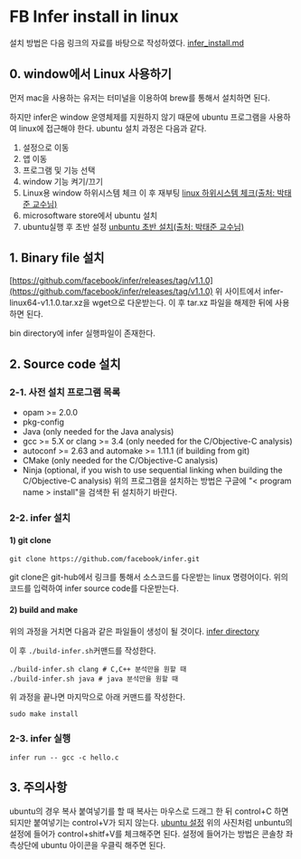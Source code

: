
# FB Infer install in linux
설치 방법은 다음 링크의 자료를 바탕으로 작성하였다.
[infer_install.md](https://github.com/facebook/infer/blob/main/INSTALL.md)



## 0. window에서 Linux 사용하기
먼저 mac을 사용하는 유저는 터미널을 이용하여 brew를 통해서 설치하면 된다.

하지만 infer은 window 운영체제를 지원하지 않기 때문에 ubuntu 프로그램을 사용하여 linux에 접근해야 한다.
ubuntu 설치 과정은 다음과 같다.

 1. 설정으로 이동
 2. 앱 이동
 3. 프로그램 및 기능 선택
 4. window 기능 켜기/끄기 
 5. Linux용 window 하위시스템 체크 이 후 재부팅  [linux 하위시스템 체크(출처: 박태준 교수님)](https://drive.google.com/file/d/1tQbNgKVL6mL-J8S2h2EJwYbB_CxMD5dL/view?usp=sharing)
 6. microsoftware store에서 ubuntu 설치
 7. ubuntu실행 후 초반 설정 [unbuntu 초반 설치(출처: 박태준 교수님)](https://drive.google.com/file/d/1zvw9UXXXEyhDsqZPSd3K719RXfa1fHKF/view?usp=sharing)


## 1. Binary file 설치
 [https://github.com/facebook/infer/releases/tag/v1.1.0](https://github.com/facebook/infer/releases/tag/v1.1.0)
 위 사이트에서 infer-linux64-v1.1.0.tar.xz을 wget으로 다운받는다.
 이 후 tar.xz 파일을 해제한 뒤에 사용하면 된다.

bin directory에 infer 실행파일이 존재한다.


## 2. Source code 설치

### 2-1. 사전 설치 프로그램 목록

 -   opam >= 2.0.0
-   pkg-config
-   Java (only needed for the Java analysis)
-   gcc >= 5.X or clang >= 3.4 (only needed for the C/Objective-C analysis)
-   autoconf >= 2.63 and automake >= 1.11.1 (if building from git)
-   CMake (only needed for the C/Objective-C analysis)
-   Ninja (optional, if you wish to use sequential linking when building the C/Objective-C analysis)
위의 프로그램을 설치하는 방법은 구글에  "< program name > install"을 검색한 뒤 설치하기 바란다.



 

### 2-2. infer 설치
#### 1) git clone

    git clone https://github.com/facebook/infer.git
git clone은 git-hub에서 링크를 통해서 소스코드를 다운받는 linux 명령어이다.
위의 코드를 입력하여 infer source code를 다운받는다.
#### 2) build and make
위의 과정을 거치면 다음과 같은 파일들이 생성이 될 것이다.
[infer directory](https://drive.google.com/file/d/1JtmyjDQwtMbqJF98UqI4p5_8WlecO42F/view?usp=sharing)

이 후 `./build-infer.sh`커맨드를 작성한다.

    ./build-infer.sh clang # C,C++ 분석만을 원할 때
    ./build-infer.sh java # java 분석만을 원할 때

위 과정을 끝나면 마지막으로 아래 커맨드를 작성한다.

    sudo make install
### 2-3. infer 실행

    infer run -- gcc -c hello.c

## 3. 주의사항
ubuntu의 경우 복사 붙여넣기를 할 때 복사는 마우스로 드래그 한 뒤 control+C 하면 되지만 붙여넣기는 control+V가 되지 않는다. 
[ubuntu 설정](https://drive.google.com/file/d/14Knj6VjLHG-UzxAetzrhzZu5iEglSLVJ/view?usp=sharing)
위의 사진처럼 unbuntu의 설정에 들어가 control+shitf+V를 체크해주면 된다.
설정에 들어가는 방법은 콘솔창 좌측상단에 ubuntu 아이콘을 우클릭 해주면 된다.
